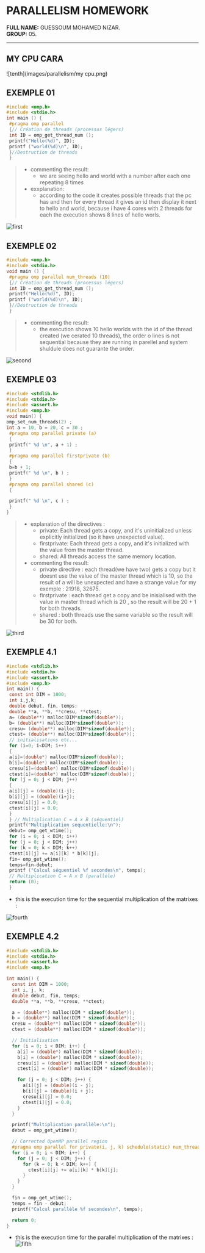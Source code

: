 # PARALLELISM HOMEWORK  


**FULL NAME:** GUESSOUM MOHAMED NIZAR.  
**GROUP:** 05.  


----
## MY CPU CARA

![tenth](images/parallelism/my cpu.png)
## EXEMPLE 01
```C
#include <omp.h>
#include <stdio.h>
int main () {
 #pragma omp parallel
 {// Création de threads (processus légers)
 int ID = omp_get_thread_num ();
 printf("Hello(%d)", ID);
 printf ("world(%d)\n", ID);
 }//Destruction de threads
 }
```
> - commenting the result:
>    - we are seeing hello and world with a number after each one repeating 8 times
> - exxplanation:
>   - according to the code it creates possible threads that the pc has and then for every thread it gives an id then display it next to hello and world, because i have 4 cores with 2 threads for each the execution shows 8 lines of hello worls.

![first](images/parallelism/exemple1.png)
## EXEMPLE 02
```C
#include <omp.h>
#include <stdio.h>
void main () {
 #pragma omp parallel num_threads (10)
 {// Création de threads (processus légers)
 int ID = omp_get_thread_num ();
 printf("Hello(%d)", ID);
 printf ("world(%d)\n", ID);
 }//Destruction de threads
 }
```
> - commenting the result:
>    - the execution shows 10 hello worlds with the id of the thread created (we cerated 10 threads), the order o lines is not sequential because they are running in parellel and system shuldule does not guarante the order.

![second](images/parallelism/exemple_2.png)
## EXEMPLE 03
```C
#include <stdlib.h>
#include <stdio.h>
#include <assert.h>
#include <omp.h>
void main() {
omp_set_num_threads(2) ;
int a = 10, b = 20, c = 30 ;
 #pragma omp parallel private (a)
 {
 printf(" %d \n", a + 1) ;
 }
 #pragma omp parallel firstprivate (b)
 {
 b=b + 1;
 printf(" %d \n", b ) ;
 }
 #pragma omp parallel shared (c)
 {

 printf(" %d \n", c ) ;
 }
}
```
> - explanation of the directives :
>   - private: Each thread gets a copy, and it's uninitialized unless explicitly initialized (so it have unexpected value).
>   - firstprivate: Each thread gets a copy, and it's initialized with the value from the master thread.
>   - shared: All threads access the same memory location.
> - commenting the result:
>   - private directive : each thread(we have two) gets a copy but it doesnt use the value of the master thread which is 10, so the result of a will be unexpected and have a strange value for my exemple : 21918, 32675.
>   - firstprivate : each thread get a copy and be inisialised with the value in master thread which is 20 , so the result will be 20 + 1 for both threads.
>   - shared : both threads use the same variable so the result will be 30 for both.

![third](images/parallelism/exemple_3.png)
## EXEMPLE 4.1
```C
#include <stdlib.h>
#include <stdio.h>
#include <assert.h>
#include <omp.h>
int main() {
 const int DIM = 1000;
 int i,j,k;
 double debut, fin, temps;
 double **a, **b, **cresu, **ctest;
 a= (double**) malloc(DIM*sizeof(double*));
 b= (double**) malloc(DIM*sizeof(double*));
 cresu= (double**) malloc(DIM*sizeof(double*));
 ctest= (double**) malloc(DIM*sizeof(double*));
 // initialisations etc...
 for (i=0; i<DIM; i++)
 {
 a[i]=(double*) malloc(DIM*sizeof(double));
 b[i]=(double*) malloc(DIM*sizeof(double));
 cresu[i]=(double*) malloc(DIM*sizeof(double));
 ctest[i]=(double*) malloc(DIM*sizeof(double));
 for (j = 0; j < DIM; j++)
 {
 a[i][j] = (double)(i-j);
 b[i][j] = (double)(i+j);
 cresu[i][j] = 0.0;
 ctest[i][j] = 0.0;
 }
 } // Multiplication C = A x B (séquentiel)
 printf("Multiplication sequentielle:\n");
 debut= omp_get_wtime();
 for (i = 0; i < DIM; i++)
 for (j = 0; j < DIM; j++)
 for (k = 0; k < DIM; k++)
 ctest[i][j] += a[i][k] * b[k][j];
 fin= omp_get_wtime();
 temps=fin-debut;
 printf ("Calcul séquentiel %f secondes\n", temps);
 // Multiplication C = A x B (parallèle)
 return (0);
 }
```
- this is the execution time for the sequential multiplication of the matrixes :

![fourth](images/parallelism/exemple41.png)
## EXEMPLE 4.2
```c
#include <stdlib.h>
#include <stdio.h>
#include <assert.h>
#include <omp.h>

int main() {
  const int DIM = 1000;
  int i, j, k;
  double debut, fin, temps;
  double **a, **b, **cresu, **ctest;

  a = (double**) malloc(DIM * sizeof(double*));
  b = (double**) malloc(DIM * sizeof(double*));
  cresu = (double**) malloc(DIM * sizeof(double*));
  ctest = (double**) malloc(DIM * sizeof(double*));

  // Initialisation
  for (i = 0; i < DIM; i++) {
    a[i] = (double*) malloc(DIM * sizeof(double));
    b[i] = (double*) malloc(DIM * sizeof(double));
    cresu[i] = (double*) malloc(DIM * sizeof(double));
    ctest[i] = (double*) malloc(DIM * sizeof(double));

    for (j = 0; j < DIM; j++) {
      a[i][j] = (double)(i - j);
      b[i][j] = (double)(i + j);
      cresu[i][j] = 0.0;
      ctest[i][j] = 0.0;
    }
  }

  printf("Multiplication parallèle:\n");
  debut = omp_get_wtime();

  // Corrected OpenMP parallel region
  #pragma omp parallel for private(i, j, k) schedule(static) num_threads(4)
  for (i = 0; i < DIM; i++) {
    for (j = 0; j < DIM; j++) {
      for (k = 0; k < DIM; k++) {
        ctest[i][j] += a[i][k] * b[k][j];
      }
    }
  }

  fin = omp_get_wtime();
  temps = fin - debut;
  printf("Calcul parallèle %f secondes\n", temps);

  return 0;
}
```
- this is the execution time for the parallel multiplication of the matrixes :
![fifth](images/parallelism/exemple42.png)
